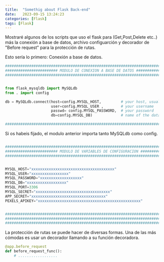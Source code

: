 ```yaml
---
title:  "Somethig about Flask Back-end"
date:   2023-09-15 13:24:23
categories: [Flask]
tags: [Flask]
---
```

Mostraré algunos de los scripts que uso el flask para (Get,Post,Delete etc..) más la 
conexión a base de datos, archivo configuarción y decorador de "Before request" para
la protección de rutas.



Esto sería lo primero: Conexión a base de datos.

``` python
#################################################################################
######################## MODULO DE CONEXION A BASE DE DATOS #####################
#################################################################################


from flask_mysqldb import MySQLdb
from . import config

db = MySQLdb.connect(host=config.MYSQL_HOST,         # your host, usually localhost
                     user=config.MYSQL_USER ,        # your username
                     passwd= config.MYSQL_PASSWORD,  # your password
                     db=config.MYSQL_DB)             # name of the data base

#################################################################################                     
```

Si os habeis fijado, el modulo anterior importa tanto MySQLdb como config.

``` python

#################################################################################
######################## MODULO DE VARIABLES DE CONFIGURACION ###################
#################################################################################


MYSQL_HOST="xxxxxxxxxxxxxxxxxxxxxxxxxxxxxxxxxxxxxx"
MYSQL_USER="xxxxxxxxxxxxxxxxx"
MYSQL_PASSWORD="xxxxxxxxxxxxxxxxxxx"
MYSQL_DB="xxxxxxxxxxxxxxxxxx"
MYSQL_PORT=3306
MYSQL_SECRET="xxxxxxxxxxxxxxxxxxxxxxxxxxxxxxxxxx"
APP_SECRET="xxxxxxxxxxxxxxxxxxxxxxxxxxxxxxxxxx"
PEXELS_APIKEY="xxxxxxxxxxxxxxxxxxxxxxxxxxxxxxxxxxxxxxxxxxxxxxx"


#################################################################################
#################################################################################
#################################################################################
```

La protección de rutas se puede hacer de diversas formas. Una de las más
cómodas es usar un decorador llamando a su función decoradora.

``` python
@app.before_request
def before_request_func():
    # ..................
    

```


